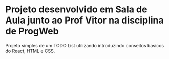 # Projeto desenvolvido em Sala de Aula junto ao Prof Vitor na disciplina de ProgWeb

Projeto simples de um TODO List utilizando introduzindo conseitos basicos do React, HTML e CSS.

